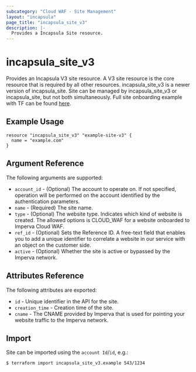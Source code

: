 ```yaml
---
subcategory: "Cloud WAF - Site Management"
layout: "incapsula"
page_title: "incapsula_site_v3"
description: |- 
  Provides a Incapsula Site resource.
---
```


# incapsula_site_v3

Provides an Incapsula V3 site resource. A V3 site resource is the core resource that is required by all other resources. incapsula_site_v3 is a newer version of incapsula_site. Site can be managed by incapsula_site_v3 or incapsula_site, but not both simultaneously.
Full site onboarding example with TF can be found [here](https://docs.imperva.com/bundle/cloud-application-security/page/website-certificate-terraform.htm).

## Example Usage

```hcl
resource "incapsula_site_v3" "example-site-v3" {
  name = "example.com"
}
```

## Argument Reference

The following arguments are supported:

* `account_id` - (Optional) The account to operate on. If not specified, operation will be performed on the account identified by the authentication parameters.
* `name` - (Required) The site name.
* `type` - (Optional) The website type. Indicates which kind of website is created. The allowed options is CLOUD_WAF for a website onboarded to Imperva Cloud WAF.
* `ref_id` - (Optional) Sets the Reference ID. A free-text field that enables you to add a unique identifier to correlate a website in our service with an object on the customer side.
* `active` - (Optional) Whether the site is active or bypassed by the Imperva network.
## Attributes Reference

The following attributes are exported:

* `id` - Unique identifier in the API for the site.
* `creation_time` - Creation time of the site.
* `cname` - The CNAME provided by Imperva that is used for pointing your website traffic to the Imperva network.


## Import

Site can be imported using the `account Id`/`id`, e.g.:

```
$ terraform import incapsula_site_v3.example 543/1234
```
